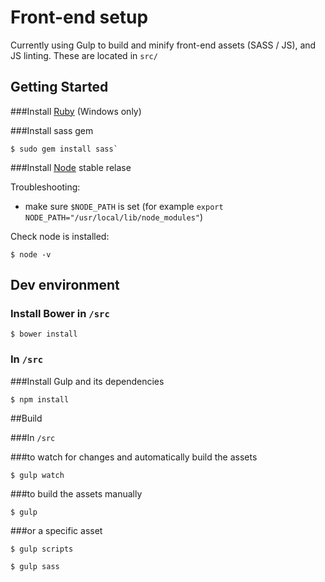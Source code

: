 # Front-end setup

Currently using Gulp to build and minify front-end assets (SASS / JS), and JS linting. These are located in `src/`

## Getting Started

###Install [Ruby](http://www.ruby-lang.org/en/documentation/installation/) (Windows only)

###Install sass gem

	$ sudo gem install sass`

###Install [Node](http://nodejs.org/en/download/) stable relase

Troubleshooting:

 - make sure `$NODE_PATH` is set (for example `export NODE_PATH="/usr/local/lib/node_modules"`)

Check node is installed:

    $ node -v

## Dev environment

### Install Bower in `/src`

	$ bower install

### In `/src`

###Install Gulp and its dependencies

    $ npm install

##Build

###In `/src`

###to watch for changes and automatically build the assets

    $ gulp watch    

###to build the assets manually

    $ gulp 

###or a specific asset

    $ gulp scripts

    $ gulp sass    
